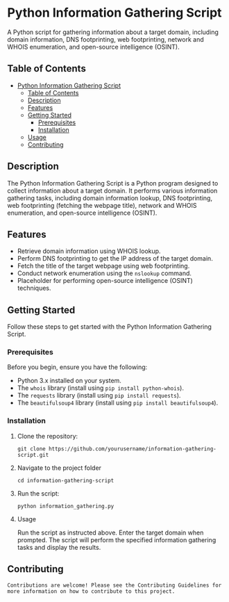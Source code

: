 # Python Information Gathering Script

A Python script for gathering information about a target domain, including domain information, DNS footprinting, web footprinting, network and WHOIS enumeration, and open-source intelligence (OSINT).

## Table of Contents

- [Python Information Gathering Script](#python-information-gathering-script)
  - [Table of Contents](#table-of-contents)
  - [Description](#description)
  - [Features](#features)
  - [Getting Started](#getting-started)
    - [Prerequisites](#prerequisites)
    - [Installation](#installation)
  - [Usage](#usage)
  - [Contributing](#contributing)


## Description

The Python Information Gathering Script is a Python program designed to collect information about a target domain. It performs various information gathering tasks, including domain information lookup, DNS footprinting, web footprinting (fetching the webpage title), network and WHOIS enumeration, and open-source intelligence (OSINT).

## Features

- Retrieve domain information using WHOIS lookup.
- Perform DNS footprinting to get the IP address of the target domain.
- Fetch the title of the target webpage using web footprinting.
- Conduct network enumeration using the `nslookup` command.
- Placeholder for performing open-source intelligence (OSINT) techniques.

## Getting Started

Follow these steps to get started with the Python Information Gathering Script.

### Prerequisites

Before you begin, ensure you have the following:

- Python 3.x installed on your system.
- The `whois` library (install using `pip install python-whois`).
- The `requests` library (install using `pip install requests`).
- The `beautifulsoup4` library (install using `pip install beautifulsoup4`).

### Installation

1. Clone the repository:

   ```
   git clone https://github.com/yourusername/information-gathering-script.git
    ```

2. Navigate to the project folder

    ```
    cd information-gathering-script
    ```

3. Run the script:

    ```
    python information_gathering.py
    ```

4. Usage

    Run the script as instructed above.
    Enter the target domain when prompted.
    The script will perform the specified information gathering tasks and display the results.



## Contributing
    Contributions are welcome! Please see the Contributing Guidelines for more information on how to contribute to this project.

